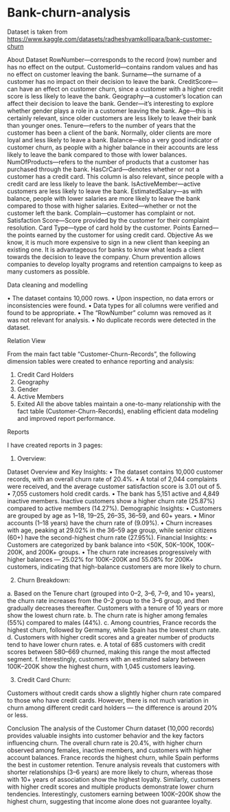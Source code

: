 # Bank-churn-analysis

Dataset is taken from https://www.kaggle.com/datasets/radheshyamkollipara/bank-customer-churn

About Dataset
RowNumber—corresponds to the record (row) number and has no effect on the output.
CustomerId—contains random values and has no effect on customer leaving the bank.
Surname—the surname of a customer has no impact on their decision to leave the bank.
CreditScore—can have an effect on customer churn, since a customer with a higher credit score is less likely to leave the bank.
Geography—a customer’s location can affect their decision to leave the bank.
Gender—it’s interesting to explore whether gender plays a role in a customer leaving the bank.
Age—this is certainly relevant, since older customers are less likely to leave their bank than younger ones.
Tenure—refers to the number of years that the customer has been a client of the bank. Normally, older clients are more loyal and less likely to leave a bank.
Balance—also a very good indicator of customer churn, as people with a higher balance in their accounts are less likely to leave the bank compared to those with lower balances.
NumOfProducts—refers to the number of products that a customer has purchased through the bank.
HasCrCard—denotes whether or not a customer has a credit card. This column is also relevant, since people with a credit card are less likely to leave the bank.
IsActiveMember—active customers are less likely to leave the bank.
EstimatedSalary—as with balance, people with lower salaries are more likely to leave the bank compared to those with higher salaries.
Exited—whether or not the customer left the bank.
Complain—customer has complaint or not.
Satisfaction Score—Score provided by the customer for their complaint resolution.
Card Type—type of card hold by the customer.
Points Earned—the points earned by the customer for using credit card.
Objective
As we know, it is much more expensive to sign in a new client than keeping an existing one. It is advantageous for banks to know what leads a client towards the decision to leave the company. Churn prevention allows companies to develop loyalty programs and retention campaigns to keep as many customers as possible.
 
Data cleaning and modelling

•	The dataset contains 10,000 rows.
•	Upon inspection, no data errors or inconsistencies were found.
•	Data types for all columns were verified and found to be appropriate.
•	The “RowNumber” column was removed as it was not relevant for analysis.
•	No duplicate records were detected in the dataset.

Relation View
 

From the main fact table “Customer-Churn-Records”, the following dimension tables were created to enhance reporting and analysis:
1.	Credit Card Holders
2.	Geography
3.	Gender
4.	Active Members
5.	Exited
All the above tables maintain a one-to-many relationship with the fact table (Customer-Churn-Records), enabling efficient data modeling and improved report performance.



Reports

I have created reports in 3 pages:

1. Overview:

 

Dataset Overview and Key Insights:
•	The dataset contains 10,000 customer records, with an overall churn rate of 20.4%.
•	A total of 2,044 complaints were received, and the average customer satisfaction score is 3.01 out of 5.
•	7,055 customers hold credit cards.
•	The bank has 5,151 active and 4,849 inactive members. Inactive customers show a higher churn rate (25.87%) compared to active members (14.27%).
Demographic Insights:
•	Customers are grouped by age as 1–18, 19–25, 26–35, 36–59, and 60+ years.
•	Minor accounts (1–18 years) have the churn rate of (9.09%).
•	Churn increases with age, peaking at 29.02% in the 36–59 age group, while senior citizens (60+) have the second-highest churn rate (27.95%).
Financial Insights:
•	Customers are categorized by bank balance into <50K, 50K–100K, 100K–200K, and 200K+ groups.
•	The churn rate increases progressively with higher balances — 25.02% for 100K–200K and 55.08% for 200K+ customers, indicating that high-balance customers are more likely to churn.

2. Churn Breakdown:

 

a. Based on the Tenure chart (grouped into 0–2, 3–6, 7–9, and 10+ years), the churn rate increases from the 0–2 group to the 3–6 group, and then gradually decreases thereafter. Customers with a tenure of 10 years or more show the lowest churn rate.
b. The churn rate is higher among females (55%) compared to males (44%).
c. Among countries, France records the highest churn, followed by Germany, while Spain has the lowest churn rate.
d. Customers with higher credit scores and a greater number of products tend to have lower churn rates.
e.  A total of 685 customers with credit scores between 580–669 churned, making this range the most affected segment.
f. Interestingly, customers with an estimated salary between 100K–200K show the highest churn, with 1,045 customers leaving.

3. Credit Card Churn:  

Customers without credit cards show a slightly higher churn rate compared to those who have credit cards. However, there is not much variation in churn among different credit card holders — the difference is around 20% or less.

Conclusion
The analysis of the Customer Churn dataset (10,000 records) provides valuable insights into customer behavior and the key factors influencing churn.
The overall churn rate is 20.4%, with higher churn observed among females, inactive members, and customers with higher account balances. France records the highest churn, while Spain performs the best in customer retention.
Tenure analysis reveals that customers with shorter relationships (3–6 years) are more likely to churn, whereas those with 10+ years of association show the highest loyalty. Similarly, customers with higher credit scores and multiple products demonstrate lower churn tendencies.
Interestingly, customers earning between 100K–200K show the highest churn, suggesting that income alone does not guarantee loyalty.


